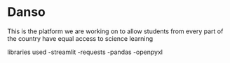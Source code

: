 # Danso
This is the platform we are working on to allow students from every part of the country have equal access to science learning

libraries used
-streamlit -requests
-pandas -openpyxl

